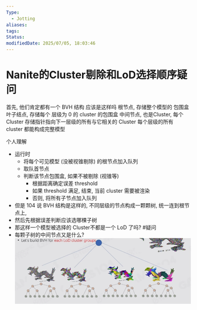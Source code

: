 ```yaml
---
Type:
  - Jotting
aliases: 
tags: 
Status: 
modifiedDate: 2025/07/05, 18:03:46
---
```


# Nanite的Cluster剔除和LoD选择顺序疑问

首先, 他们肯定都有一个 BVH 结构
应该是这样吗
根节点, 存储整个模型的 包围盒
叶子结点, 存储每个 层级为 0 的 cluster 的包围盒
中间节点, 也是Cluster, 每个 Cluster 存储指针指向下一层级的所有与它相关的 Cluster
每个层级的所有 cluster 都能构成完整模型

个人理解
- 运行时
    - 将每个可见模型 (没被视锥剔除) 的根节点加入队列
    - 取队首节点
    - 判断该节点包围盒, 如果不被剔除 (视锥等)
        - 根据距离确定误差 threshold
        - 如果 threshold 满足, 结束, 当前 cluster 需要被渲染
        - 否则, 将所有子节点加入队列
- 但是 104 说 BVH 结构是这样的, 不同层级的节点构成一颗颗树, 统一连到根节点上,
- 然后先根据误差判断应该选哪棵子树
- 那这样一个模型被选择的 Cluster不都是一个 LoD 了吗? #疑问
- 每颗子树的中间节点又是什么?
 ![](assets/Nanite%20games104%20学习-7.png)
